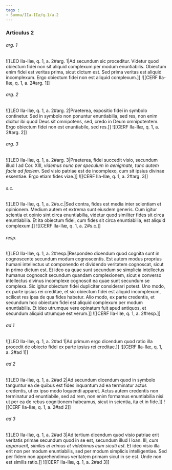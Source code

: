 ```yaml
---
tags : 
- Summa/IIa-IIæ/q.1/a.2
---
```


### Articulus 2

###### arg. 1
![[LEO IIa-IIæ, q. 1, a. 2#arg. 1|Ad secundum sic proceditur. Videtur quod obiectum fidei non sit aliquid complexum per modum enuntiabilis. Obiectum enim fidei est veritas prima, sicut dictum est. Sed prima veritas est aliquid incomplexum. Ergo obiectum fidei non est aliquid complexum.]]
![[CERF IIa-IIæ, q. 1, a. 2#arg. 1]]

###### arg. 2
![[LEO IIa-IIæ, q. 1, a. 2#arg. 2|Praeterea, expositio fidei in symbolo continetur. Sed in symbolo non ponuntur enuntiabilia, sed res, non enim dicitur ibi quod Deus sit omnipotens, sed, credo in Deum omnipotentem. Ergo obiectum fidei non est enuntiabile, sed res.]]
![[CERF IIa-IIæ, q. 1, a. 2#arg. 2]]

###### arg. 3
![[LEO IIa-IIæ, q. 1, a. 2#arg. 3|Praeterea, fidei succedit visio, secundum illud I ad Cor. XIII, *videmus nunc per speculum in aenigmate, tunc autem facie ad faciem*. Sed visio patriae est de incomplexo, cum sit ipsius divinae essentiae. Ergo etiam fides viae.]]
![[CERF IIa-IIæ, q. 1, a. 2#arg. 3]]

###### s.c.
![[LEO IIa-IIæ, q. 1, a. 2#s.c.|Sed contra, fides est media inter scientiam et opinionem. Medium autem et extrema sunt eiusdem generis. Cum igitur scientia et opinio sint circa enuntiabilia, videtur quod similiter fides sit circa enuntiabilia. Et ita obiectum fidei, cum fides sit circa enuntiabilia, est aliquid complexum.]]
![[CERF IIa-IIæ, q. 1, a. 2#s.c.]]

###### resp.
![[LEO IIa-IIæ, q. 1, a. 2#resp.|Respondeo dicendum quod cognita sunt in cognoscente secundum modum cognoscentis. Est autem modus proprius humani intellectus ut componendo et dividendo veritatem cognoscat, sicut in primo dictum est. Et ideo ea quae sunt secundum se simplicia intellectus humanus cognoscit secundum quandam complexionem, sicut e converso intellectus divinus incomplexe cognoscit ea quae sunt secundum se complexa. Sic igitur obiectum fidei dupliciter considerari potest. Uno modo, ex parte ipsius rei creditae, et sic obiectum fidei est aliquid incomplexum, scilicet res ipsa de qua fides habetur. Alio modo, ex parte credentis, et secundum hoc obiectum fidei est aliquid complexum per modum enuntiabilis. Et ideo utrumque vere opinatum fuit apud antiquos, et secundum aliquid utrumque est verum.]]
![[CERF IIa-IIæ, q. 1, a. 2#resp.]]

###### ad 1
![[LEO IIa-IIæ, q. 1, a. 2#ad 1|Ad primum ergo dicendum quod ratio illa procedit de obiecto fidei ex parte ipsius rei creditae.]]
![[CERF IIa-IIæ, q. 1, a. 2#ad 1]]

###### ad 2
![[LEO IIa-IIæ, q. 1, a. 2#ad 2|Ad secundum dicendum quod in symbolo tanguntur ea de quibus est fides inquantum ad ea terminatur actus credentis, ut ex ipso modo loquendi apparet. Actus autem credentis non terminatur ad enuntiabile, sed ad rem, non enim formamus enuntiabilia nisi ut per ea de rebus cognitionem habeamus, sicut in scientia, ita et in fide.]]
![[CERF IIa-IIæ, q. 1, a. 2#ad 2]]

###### ad 3
![[LEO IIa-IIæ, q. 1, a. 2#ad 3|Ad tertium dicendum quod visio patriae erit veritatis primae secundum quod in se est, secundum illud I Ioan. III, *cum apparuerit, similes ei erimus et videbimus eum sicuti est*. Et ideo visio illa erit non per modum enuntiabilis, sed per modum simplicis intelligentiae. Sed per fidem non apprehendimus veritatem primam sicut in se est. Unde non est similis ratio.]]
![[CERF IIa-IIæ, q. 1, a. 2#ad 3]]

